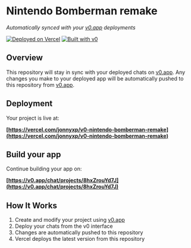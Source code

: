 # Nintendo Bomberman remake

*Automatically synced with your [v0.app](https://v0.app) deployments*

[![Deployed on Vercel](https://img.shields.io/badge/Deployed%20on-Vercel-black?style=for-the-badge&logo=vercel)](https://vercel.com/jonnyxp/v0-nintendo-bomberman-remake)
[![Built with v0](https://img.shields.io/badge/Built%20with-v0.app-black?style=for-the-badge)](https://v0.app/chat/projects/8hxZrouYd7J)

## Overview

This repository will stay in sync with your deployed chats on [v0.app](https://v0.app).
Any changes you make to your deployed app will be automatically pushed to this repository from [v0.app](https://v0.app).

## Deployment

Your project is live at:

**[https://vercel.com/jonnyxp/v0-nintendo-bomberman-remake](https://vercel.com/jonnyxp/v0-nintendo-bomberman-remake)**

## Build your app

Continue building your app on:

**[https://v0.app/chat/projects/8hxZrouYd7J](https://v0.app/chat/projects/8hxZrouYd7J)**

## How It Works

1. Create and modify your project using [v0.app](https://v0.app)
2. Deploy your chats from the v0 interface
3. Changes are automatically pushed to this repository
4. Vercel deploys the latest version from this repository
